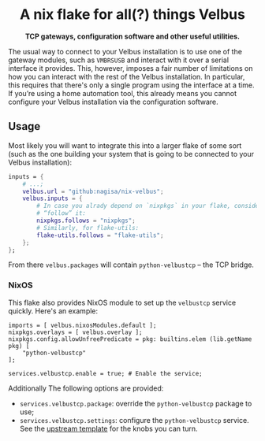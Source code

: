 <div align="center">
    <h1>A nix flake for all(?) things Velbus</h1>
    <strong>TCP gateways, configuration software and other useful utilities.</strong>
</div>

The usual way to connect to your Velbus installation is to use one of the gateway modules, such as
`VMBRSUSB` and interact with it over a serial interface it provides. This, however, imposes a fair
number of limitations on how you can interact with the rest of the Velbus installation. In
particular, this requires that there's only a single program using the interface at a time. If
you’re using a home automation tool, this already means you cannot configure your Velbus
installation via the configuration software.

## Usage

Most likely you will want to integrate this into a larger flake of some sort (such as the one
building your system that is going to be connected to your Velbus installation):

```nix
inputs = {
    # ...;
    velbus.url = "github:nagisa/nix-velbus";
    velbus.inputs = {
        # In case you alrady depend on `nixpkgs` in your flake, consider having `openhab`
        # “follow” it:
        nixpkgs.follows = "nixpkgs";
        # Similarly, for flake-utils:
        flake-utils.follows = "flake-utils";
    };
};
```

From there `velbus.packages` will contain `python-velbustcp` – the TCP bridge.

### NixOS

This flake also provides NixOS module to set up the `velbustcp` service quickly. Here's an example:

```
imports = [ velbus.nixosModules.default ];
nixpkgs.overlays = [ velbus.overlay ];
nixpkgs.config.allowUnfreePredicate = pkg: builtins.elem (lib.getName pkg) [
    "python-velbustcp"
];

services.velbustcp.enable = true; # Enable the service;
```

Additionally The following options are provided:

* `services.velbustcp.package`: override the `python-velbustcp` package to use;
* `services.velbustcp.settings`: configure the `python-velbustcp` service. See the [upstream
template](https://github.com/velbus/python-velbustcp/blob/master/settings.json.template) for the
knobs you can turn.
